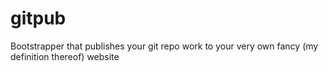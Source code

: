 # gitpub
Bootstrapper that publishes your git repo work to your very own fancy (my definition thereof) website
